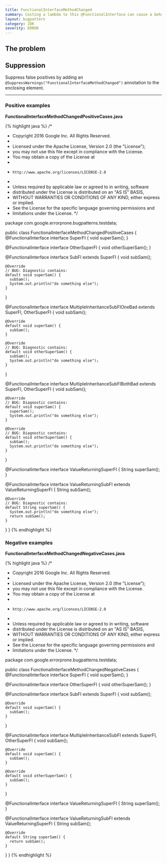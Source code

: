 ```yaml
---
title: FunctionalInterfaceMethodChanged
summary: Casting a lambda to this @FunctionalInterface can cause a behavior change from casting to a functional superinterface, which is surprising to users.  Prefer decorator methods to this surprising behavior.
layout: bugpattern
category: JDK
severity: ERROR
---
```


<!--
*** AUTO-GENERATED, DO NOT MODIFY ***
To make changes, edit the @BugPattern annotation or the explanation in docs/bugpattern.
-->

## The problem


## Suppression
Suppress false positives by adding an `@SuppressWarnings("FunctionalInterfaceMethodChanged")` annotation to the enclosing element.

----------

### Positive examples
__FunctionalInterfaceMethodChangedPositiveCases.java__

{% highlight java %}
/*
 * Copyright 2016 Google Inc. All Rights Reserved.
 *
 * Licensed under the Apache License, Version 2.0 (the "License");
 * you may not use this file except in compliance with the License.
 * You may obtain a copy of the License at
 *
 *     http://www.apache.org/licenses/LICENSE-2.0
 *
 * Unless required by applicable law or agreed to in writing, software
 * distributed under the License is distributed on an "AS IS" BASIS,
 * WITHOUT WARRANTIES OR CONDITIONS OF ANY KIND, either express or implied.
 * See the License for the specific language governing permissions and
 * limitations under the License.
 */

package com.google.errorprone.bugpatterns.testdata;

public class FunctionalInterfaceMethodChangedPositiveCases {
  @FunctionalInterface
  interface SuperFI {
    void superSam();
  }

  @FunctionalInterface
  interface OtherSuperFI {
    void otherSuperSam();
  }

  @FunctionalInterface
  interface SubFI extends SuperFI {
    void subSam();

    @Override
    // BUG: Diagnostic contains:
    default void superSam() {
      subSam();
      System.out.println("do something else");
    }
  }

  @FunctionalInterface
  interface MultipleInheritanceSubFIOneBad extends SuperFI, OtherSuperFI {
    void subSam();

    @Override
    default void superSam() {
      subSam();
    }

    @Override
    // BUG: Diagnostic contains:
    default void otherSuperSam() {
      subSam();
      System.out.println("do something else");
    }
  }

  @FunctionalInterface
  interface MultipleInheritanceSubFIBothBad extends SuperFI, OtherSuperFI {
    void subSam();

    @Override
    // BUG: Diagnostic contains:
    default void superSam() {
      superSam();
      System.out.println("do something else");
    }

    @Override
    // BUG: Diagnostic contains:
    default void otherSuperSam() {
      subSam();
      System.out.println("do something else");
    }
  }

  @FunctionalInterface
  interface ValueReturningSuperFI {
    String superSam();
  }

  @FunctionalInterface
  interface ValueReturningSubFI extends ValueReturningSuperFI {
    String subSam();

    @Override
    // BUG: Diagnostic contains:
    default String superSam() {
      System.out.println("do something else");
      return subSam();
    }
  }
}
{% endhighlight %}

### Negative examples
__FunctionalInterfaceMethodChangedNegativeCases.java__

{% highlight java %}
/*
 * Copyright 2016 Google Inc. All Rights Reserved.
 *
 * Licensed under the Apache License, Version 2.0 (the "License");
 * you may not use this file except in compliance with the License.
 * You may obtain a copy of the License at
 *
 *     http://www.apache.org/licenses/LICENSE-2.0
 *
 * Unless required by applicable law or agreed to in writing, software
 * distributed under the License is distributed on an "AS IS" BASIS,
 * WITHOUT WARRANTIES OR CONDITIONS OF ANY KIND, either express or implied.
 * See the License for the specific language governing permissions and
 * limitations under the License.
 */

package com.google.errorprone.bugpatterns.testdata;

public class FunctionalInterfaceMethodChangedNegativeCases {
  @FunctionalInterface
  interface SuperFI {
    void superSam();
  }

  @FunctionalInterface
  interface OtherSuperFI {
    void otherSuperSam();
  }

  @FunctionalInterface
  interface SubFI extends SuperFI {
    void subSam();

    @Override
    default void superSam() {
      subSam();
    }
  }

  @FunctionalInterface
  interface MultipleInheritanceSubFI extends SuperFI, OtherSuperFI {
    void subSam();

    @Override
    default void superSam() {
      subSam();
    }

    @Override
    default void otherSuperSam() {
      subSam();
    }
  }

  @FunctionalInterface
  interface ValueReturningSuperFI {
    String superSam();
  }

  @FunctionalInterface
  interface ValueReturningSubFI extends ValueReturningSuperFI {
    String subSam();

    @Override
    default String superSam() {
      return subSam();
    }
  }
}
{% endhighlight %}

